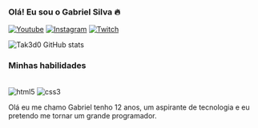 ### Olá! Eu sou o Gabriel Silva 🔥


[![Youtube](https://img.shields.io/badge/YouTube-FF0000?style=for-the-badge&logo=youtube&logoColor=white)](https://www.youtube.com/channel/UCsvvRbaReY8RU10jdCLebXg)
[![Instagram](https://img.shields.io/badge/Instagram-E4405F?style=for-the-badge&logo=instagram&logoColor=white)](https://www.instagram.com/tak3d0/)
[![Twitch](https://img.shields.io/badge/Twitch-9146FF?style=for-the-badge&logo=twitch&logoColor=white)](https://www.twitch.tv/tak3d0)

![Tak3d0 GitHub stats](https://github-readme-stats.vercel.app/api?username=Tak3d0&show_icons=true&theme=radical)

### Minhas habilidades

<div> <style="display: <inline_block"><br/>
  <img aling="center" alt="html5" src="https://img.shields.io/badge/HTML5-E34F26?style=for-the-badge&logo=html5&logoColor=white" />
<img aling="center" alt="css3" src="https://img.shields.io/badge/CSS3-1572B6?style=for-the-badge&logo=css3&logoColor=white" />
<img aling="center"" />

Olá eu me chamo Gabriel tenho 12 anos, um aspirante de tecnologia e eu pretendo me tornar um grande programador.
